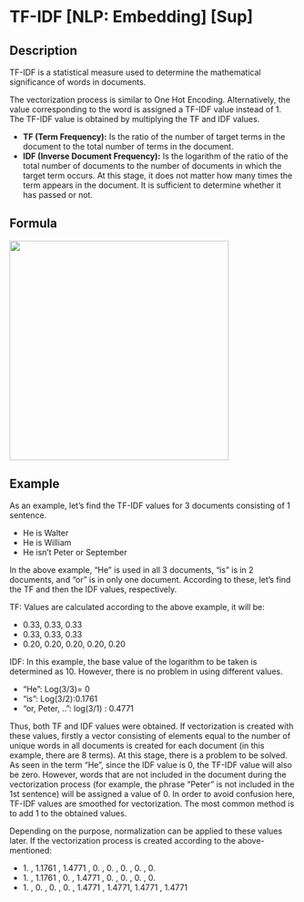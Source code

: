 # TF-IDF [NLP: Embedding] [Sup]

## Description

TF-IDF is a statistical measure used to determine the mathematical significance of words in documents.

The vectorization process is similar to One Hot Encoding. Alternatively, the value corresponding to the word is assigned a TF-IDF value instead of 1. The TF-IDF value is obtained by multiplying the TF and IDF values.

- **TF (Term Frequency):** Is the ratio of the number of target terms in the document to the total number of terms in the document.
- **IDF (Inverse Document Frequency):** Is the logarithm of the ratio of the total number of documents to the number of documents in which the target term occurs. At this stage, it does not matter how many times the term appears in the document. It is sufficient to determine whether it has passed or not.

## Formula

<img src="image1.png" style="width:4.00854in" />

## Example

As an example, let’s find the TF-IDF values ​​for 3 documents consisting of 1 sentence.

- He is Walter
- He is William
- He isn’t Peter or September

In the above example, “He” is used in all 3 documents, “is” is in 2 documents, and “or” is in only one document. According to these, let’s find the TF and then the IDF values, respectively.

TF: Values ​​are calculated according to the above example, it will be:

- 0.33, 0.33, 0.33
- 0.33, 0.33, 0.33
- 0.20, 0.20, 0.20, 0.20, 0.20

IDF: In this example, the base value of the logarithm to be taken is determined as 10. However, there is no problem in using different values.

- “He”: Log(3/3)= 0
- “is”: Log(3/2):0.1761
- “or, Peter, ..”: log(3/1) : 0.4771

Thus, both TF and IDF values ​​were obtained. If vectorization is created with these values, firstly a vector consisting of elements equal to the number of unique words in all documents is created for each document (in this example, there are 8 terms). At this stage, there is a problem to be solved. As seen in the term “He”, since the IDF value is 0, the TF-IDF value will also be zero. However, words that are not included in the document during the vectorization process (for example, the phrase “Peter” is not included in the 1st sentence) will be assigned a value of 0. In order to avoid confusion here, TF-IDF values ​​are smoothed for vectorization. The most common method is to add 1 to the obtained values.

Depending on the purpose, normalization can be applied to these values ​​later. If the vectorization process is created according to the above-mentioned:

- 1\. , 1.1761 , 1.4771 , 0. , 0. , 0. , 0. , 0.
- 1\. , 1.1761 , 0. , 1.4771 , 0. , 0. , 0. , 0.
- 1\. , 0. , 0. , 0. , 1.4771 , 1.4771, 1.4771 , 1.4771
